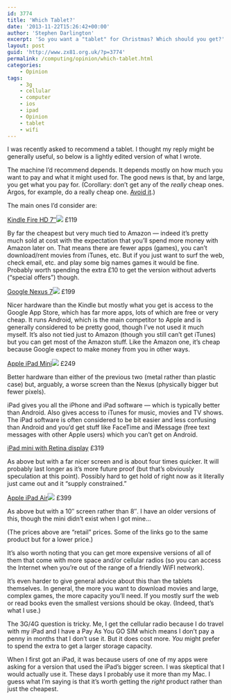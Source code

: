 ```yaml
---
id: 3774
title: 'Which Tablet?'
date: '2013-11-22T15:26:42+00:00'
author: 'Stephen Darlington'
excerpt: 'So you want a "tablet" for Christmas? Which should you get?'
layout: post
guid: 'http://www.zx81.org.uk/?p=3774'
permalink: /computing/opinion/which-tablet.html
categories:
    - Opinion
tags:
    - 3g
    - cellular
    - computer
    - ios
    - ipad
    - Opinion
    - tablet
    - wifi
---
```


I was recently asked to recommend a tablet. I thought my reply might be generally useful, so below is a lightly edited version of what I wrote.

The machine I’d recommend depends. It depends mostly on how much you want to pay and what it might used for. The good news is that, by and large, you get what you pay for. (Corollary: don’t get any of the *really* cheap ones. Argos, for example, do a really cheap one. [Avoid it](http://www.techradar.com/reviews/pc-mac/tablets/argos-mytablet-1198011/review).)

The main ones I’d consider are:

[Kindle Fire HD 7″](http://www.amazon.co.uk/gp/product/B0083PWAWU/ref=as_li_ss_tl?ie=UTF8&camp=1634&creative=19450&creativeASIN=B0083PWAWU&linkCode=as2&tag=zx81orguk)![](http://ir-uk.amazon-adsystem.com/e/ir?t=zx81orguk&l=as2&o=2&a=B0083PWAWU) £119

By far the cheapest but very much tied to Amazon — indeed it’s pretty much sold at cost with the expectation that you’ll spend more money with Amazon later on. That means there are fewer apps (games), you can’t download/rent movies from iTunes, etc. But if you just want to surf the web, check email, etc. and play some big names games it would be fine. Probably worth spending the extra £10 to get the version without adverts (“special offers”) though.

[Google Nexus 7](http://www.amazon.co.uk/gp/product/B00EANTELE/ref=as_li_ss_tl?ie=UTF8&camp=1634&creative=19450&creativeASIN=B00EANTELE&linkCode=as2&tag=zx81orguk)![](http://ir-uk.amazon-adsystem.com/e/ir?t=zx81orguk&l=as2&o=2&a=B00EANTELE) £199

Nicer hardware than the Kindle but mostly what you get is access to the Google App Store, which has far more apps, lots of which are free or very cheap. It runs Android, which is the main competitor to Apple and is generally considered to be pretty good, though I’ve not used it much myself. It’s also not tied just to Amazon (though you still can’t get iTunes) but you can get most of the Amazon stuff. Like the Amazon one, it’s cheap because Google expect to make money from you in other ways.

[Apple iPad Mini](http://www.amazon.co.uk/gp/product/B009VK73FA/ref=as_li_ss_tl?ie=UTF8&camp=1634&creative=19450&creativeASIN=B009VK73FA&linkCode=as2&tag=zx81orguk)![](http://ir-uk.amazon-adsystem.com/e/ir?t=zx81orguk&l=as2&o=2&a=B009VK73FA) £249

Better hardware than either of the previous two (metal rather than plastic case) but, arguably, a worse screen than the Nexus (physically bigger but fewer pixels).

iPad gives you all the iPhone and iPad software — which is typically better than Android. Also gives access to iTunes for music, movies and TV shows. The iPad software is often considered to be bit easier and less confusing than Android and you’d get stuff like FaceTime and iMessage (free text messages with other Apple users) which you can’t get on Android.

[iPad mini with Retina display](http://store.apple.com/uk/buy-ipad/ipad-mini-retina/16gb-space-grey-wifi) £319

As above but with a far nicer screen and is about four times quicker. It will probably last longer as it’s more future proof (but that’s obviously speculation at this point). Possibly hard to get hold of right now as it literally just came out and it “supply constrained.”

[Apple iPad Air](http://www.amazon.co.uk/gp/product/B00G4DSS1A/ref=as_li_ss_tl?ie=UTF8&camp=1634&creative=19450&creativeASIN=B00G4DSS1A&linkCode=as2&tag=zx81orguk)![](http://ir-uk.amazon-adsystem.com/e/ir?t=zx81orguk&l=as2&o=2&a=B00G4DSS1A) £399

As above but with a 10″ screen rather than 8″. I have an older versions of this, though the mini didn’t exist when I got mine…

(The prices above are “retail” prices. Some of the links go to the same product but for a lower price.)

It’s also worth noting that you can get more expensive versions of all of them that come with more space and/or cellular radios (so you can access the Internet when you’re out of the range of a friendly WiFI network).

It’s even harder to give general advice about this than the tablets themselves. In general, the more you want to download movies and large, complex games, the more capacity you’ll need. If you mostly surf the web or read books even the smallest versions should be okay. (Indeed, that’s what I use.)

The 3G/4G question is tricky. Me, I get the cellular radio because I do travel with my iPad and I have a Pay As You GO SIM which means I don’t pay a penny in months that I don’t use it. But it does cost more. *You* might prefer to spend the extra to get a larger storage capacity.

When I first got an iPad, it was because users of one of my apps were asking for a version that used the iPad’s bigger screen. I was skeptical that I would actually use it. These days I probably use it more than my Mac. I guess what I’m saying is that it’s worth getting the *right* product rather than just the cheapest.